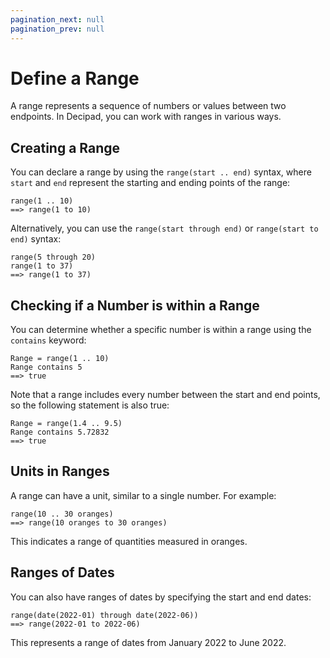```yaml
---
pagination_next: null
pagination_prev: null
---
```


# Define a Range

A range represents a sequence of numbers or values between two endpoints. In Decipad, you can work with ranges in various ways.

## Creating a Range

You can declare a range by using the `range(start .. end)` syntax, where `start` and `end` represent the starting and ending points of the range:

```deci live
range(1 .. 10)
==> range(1 to 10)
```

Alternatively, you can use the `range(start through end)` or `range(start to end)` syntax:

```deci live
range(5 through 20)
range(1 to 37)
==> range(1 to 37)
```

## Checking if a Number is within a Range

You can determine whether a specific number is within a range using the `contains` keyword:

```deci live
Range = range(1 .. 10)
Range contains 5
==> true
```

Note that a range includes every number between the start and end points, so the following statement is also true:

```deci live
Range = range(1.4 .. 9.5)
Range contains 5.72832
==> true
```

## Units in Ranges

A range can have a unit, similar to a single number. For example:

```deci live
range(10 .. 30 oranges)
==> range(10 oranges to 30 oranges)
```

This indicates a range of quantities measured in oranges.

## Ranges of Dates

You can also have ranges of dates by specifying the start and end dates:

```deci live
range(date(2022-01) through date(2022-06))
==> range(2022-01 to 2022-06)
```

This represents a range of dates from January 2022 to June 2022.